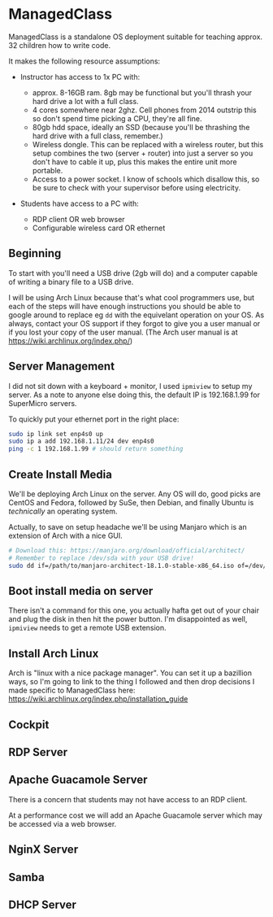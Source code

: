 
# ManagedClass

ManagedClass is a standalone OS deployment suitable for teaching
approx. 32 children how to write code.

It makes the following resource assumptions:

 - Instructor has access to 1x PC with:
   - approx. 8-16GB ram. 8gb may be functional but you'll thrash your hard drive a lot with a full class.
   - 4 cores somewhere near 2ghz. Cell phones from 2014 outstrip this so don't spend time picking a CPU, they're all fine.
   - 80gb hdd space, ideally an SSD (because you'll be thrashing the hard drive with a full class, remember.)
   - Wireless dongle. This can be replaced with a wireless router, but this setup combines the two (server + router) into just a server so you don't have to cable it up, plus this makes the entire unit more portable.
   - Access to a power socket. I know of schools which disallow this, so be sure to check with your supervisor before using electricity.

 - Students have access to a PC with:
   - RDP client OR web browser
   - Configurable wireless card OR ethernet



## Beginning

To start with you'll need a USB drive (2gb will do) and a computer capable of writing a binary file to a USB drive.

I will be using Arch Linux because that's what cool programmers use, but each of the steps
will have enough instructions you should be able to google around to replace eg `dd` with the equivelant
operation on your OS. As always, contact your OS support if they forgot to give you a user manual or if you lost your copy of the user manual. (The Arch user manual is at https://wiki.archlinux.org/index.php/)

## Server Management

I did not sit down with a keyboard + monitor, I used `ipmiview` to setup
my server. As a note to anyone else doing this, the default IP is 192.168.1.99 for SuperMicro servers.

To quickly put your ethernet port in the right place:

```bash
sudo ip link set enp4s0 up
sudo ip a add 192.168.1.11/24 dev enp4s0
ping -c 1 192.168.1.99 # should return something
```

## Create Install Media

We'll be deploying Arch Linux on the server. Any OS will do,
good picks are CentOS and Fedora, followed by SuSe, then Debian,
and finally Ubuntu is _technically_ an operating system.

Actually, to save on setup headache we'll be using Manjaro which
is an extension of Arch with a nice GUI.

```bash
# Download this: https://manjaro.org/download/official/architect/
# Remember to replace /dev/sda with your USB drive!
sudo dd if=/path/to/manjaro-architect-18.1.0-stable-x86_64.iso of=/dev/sda status=progress oflag=sync
```

## Boot install media on server

There isn't a command for this one, you actually hafta get out of your chair
and plug the disk in then hit the power button. I'm disappointed as well,
`ipmiview` needs to get a remote USB extension.

## Install Arch Linux

Arch is "linux with a nice package manager". You
can set it up a bazillion ways, so I'm going to link
to the thing I followed and then drop decisions I made
specific to ManagedClass here: https://wiki.archlinux.org/index.php/installation_guide




## Cockpit

## RDP Server

## Apache Guacamole Server

There is a concern that students may not have access to an RDP client.

At a performance cost we will add an Apache Guacamole server which
may be accessed via a web browser.



## NginX Server

## Samba 

## DHCP Server








